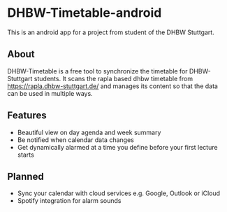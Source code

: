 # DHBW-Timetable-android
This is an android app for a project from student of the DHBW Stuttgart.

## About
DHBW-Timetable is a free tool to synchronize the timetable for DHBW-Stuttgart students.
It scans the rapla based dhbw timetable from https://rapla.dhbw-stuttgart.de/ and manages its content so that the data can be used in multiple ways.

## Features
- Beautiful view on day agenda and week summary
- Be notified when calendar data changes
- Get dynamically alarmed at a time you define before your first lecture starts

## Planned
- Sync your calendar with cloud services e.g. Google, Outlook or iCloud
- Spotify integration for alarm sounds
